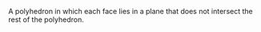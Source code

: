 A polyhedron in which each face lies in a plane that does not intersect
the rest of the polyhedron.
